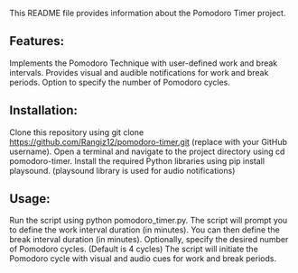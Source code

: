 This README file provides information about the Pomodoro Timer project.

## Features:

Implements the Pomodoro Technique with user-defined work and break intervals.
Provides visual and audible notifications for work and break periods.
Option to specify the number of Pomodoro cycles.

## Installation:

Clone this repository using git clone https://github.com/Rangiz12/pomodoro-timer.git (replace <username> with your GitHub username).
Open a terminal and navigate to the project directory using cd pomodoro-timer.
Install the required Python libraries using pip install playsound. (playsound library is used for audio notifications)
## Usage:

Run the script using python pomodoro_timer.py.
The script will prompt you to define the work interval duration (in minutes).
You can then define the break interval duration (in minutes).
Optionally, specify the desired number of Pomodoro cycles. (Default is 4 cycles)
The script will initiate the Pomodoro cycle with visual and audio cues for work and break periods.
